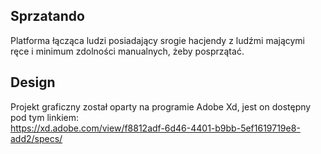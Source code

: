 ## Sprzatando

Platforma łącząca ludzi posiadający srogie hacjendy z ludźmi mającymi ręce i minimum zdolności manualnych, żeby posprzątać.

## Design

Projekt graficzny został oparty na programie Adobe Xd, jest on dostępny pod tym linkiem: <br>
https://xd.adobe.com/view/f8812adf-6d46-4401-b9bb-5ef1619719e8-add2/specs/
